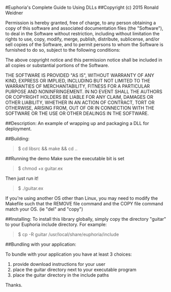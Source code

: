 #Euphoria's Complete Guide to Using DLLs
##Copyright (c) 2015 Ronald Weidner

Permission is hereby granted, free of charge, to any person obtaining a 
copy of this software and associated documentation files (the "Software"), 
to deal in the Software without restriction, including without limitation 
the rights to use, copy, modify, merge, publish, distribute, sublicense, 
and/or sell copies of the Software, and to permit persons to whom the 
Software is furnished to do so, subject to the following conditions:

The above copyright notice and this permission notice shall be included 
in all copies or substantial portions of the Software.

THE SOFTWARE IS PROVIDED "AS IS", WITHOUT WARRANTY OF ANY KIND, EXPRESS 
OR IMPLIED, INCLUDING BUT NOT LIMITED TO THE WARRANTIES OF 
MERCHANTABILITY, FITNESS FOR A PARTICULAR PURPOSE AND NONINFRINGEMENT. 
IN NO EVENT SHALL THE AUTHORS OR COPYRIGHT HOLDERS BE LIABLE FOR ANY 
CLAIM, DAMAGES OR OTHER LIABILITY, WHETHER IN AN ACTION OF CONTRACT, 
TORT OR OTHERWISE, ARISING FROM, OUT OF OR IN CONNECTION WITH THE 
SOFTWARE OR THE USE OR OTHER DEALINGS IN THE SOFTWARE.

##Description:
An example of wrapping up and packaging a DLL for deployment.

##Building:
>$ cd libsrc && make && cd ..

##Running the demo
Make sure the executable bit is set
>$ chmod +x guitar.ex

Then just run it!
>$ ./guitar.ex

If you're using another OS other than Linux, you may need to modify
the Makefile such that the REMOVE file command and the COPY file command
match your OS.  (ie "del" and "copy")

##Installing:
To install this library globally, simply copy the directory "guitar"
to your Euphoria include directory.  For example:

>$ cp -R guitar /usr/local/share/euphoria/include

##Bundling with your application:

To bundle with your application you have at least 3 choices:

1. provide download instructions for your user
2. place the guitar directory next to your executable program
3. place the guitar directory in the include paths

Thanks.

